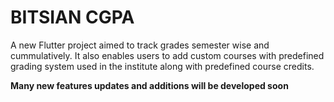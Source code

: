 # BITSIAN CGPA

A new Flutter project aimed to track grades semester wise and cummulatively. It also enables users to add custom courses with predefined grading system used in the institute along with predefined course credits.

**Many new features updates and additions will be developed soon**
